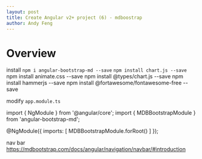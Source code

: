 ```yaml
---
layout: post
title: Create Angular v2+ project (6) - mdboostrap
author: Andy Feng
---
```


# Overview #
install `npm i angular-bootstrap-md --save`
`npm install chart.js --save`
npm install animate.css --save
npm install @types/chart.js --save
npm install hammerjs --save
npm install @fortawesome/fontawesome-free --save


modify `app.module.ts`

import { NgModule } from '@angular/core';
import { MDBBootstrapModule } from 'angular-bootstrap-md';

@NgModule({
    imports: [
        MDBBootstrapModule.forRoot()
    ]
});

nav bar
https://mdbootstrap.com/docs/angular/navigation/navbar/#introduction